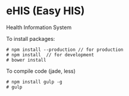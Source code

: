 # eHIS (Easy HIS)
Health Information System

To install packages:

```
# npm install --production // for production
# npm install  // for development
# bower install
```

To compile code (jade, less)
```
# npm install gulp -g
# gulp
```